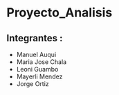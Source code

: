 # Proyecto_Analisis

## Integrantes : 

* Manuel Auqui
* Maria Jose Chala
* Leoni Guambo
* Mayerli Mendez
* Jorge Ortiz
